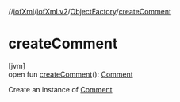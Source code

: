 //[iofXml](../../../index.md)/[iofXml.v2](../index.md)/[ObjectFactory](index.md)/[createComment](create-comment.md)

# createComment

[jvm]\
open fun [createComment](create-comment.md)(): [Comment](../-comment/index.md)

Create an instance of [Comment](../-comment/index.md)

